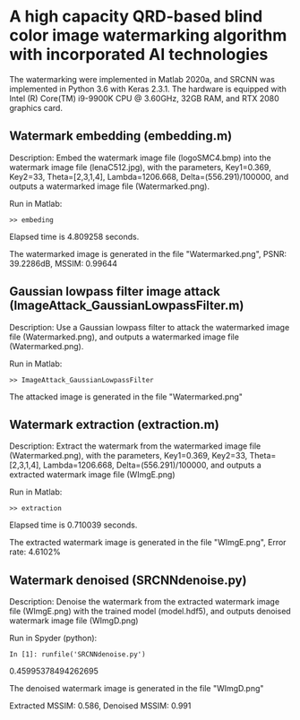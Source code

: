 #  A high capacity QRD-based blind color image watermarking algorithm with incorporated AI technologies

The watermarking were implemented in Matlab 2020a, and SRCNN was implemented in Python 3.6 with Keras 2.3.1. The hardware is equipped with Intel (R) Core(TM) i9-9900K CPU @ 3.60GHz, 32GB RAM, and RTX 2080 graphics card.


## Watermark embedding (embedding.m)
Description: Embed the watermark image file (logoSMC4.bmp) into the watermark image file (lenaC512.jpg), with the parameters, Key1=0.369, Key2=33, Theta=[2,3,1,4], Lambda=1206.668, Delta=(556.291)/100000, and outputs a watermarked image file (Watermarked.png).

Run in Matlab:

    >> embeding
    
Elapsed time is 4.809258 seconds.

The watermarked image is generated in the file "Watermarked.png", PSNR: 39.2286dB, MSSIM: 0.99644


## Gaussian lowpass filter image attack (ImageAttack_GaussianLowpassFilter.m)
Description: Use a Gaussian lowpass filter to attack the watermarked image file (Watermarked.png), and outputs a watermarked image file (Watermarked.png).

Run in Matlab:

    >> ImageAttack_GaussianLowpassFilter
    
The attacked image is generated in the file "Watermarked.png"



## Watermark extraction (extraction.m)
Description: Extract the watermark from the watermarked image file (Watermarked.png), with the parameters, Key1=0.369, Key2=33, Theta=[2,3,1,4], Lambda=1206.668, Delta=(556.291)/100000, and outputs a extracted watermark image file (WImgE.png)

Run in Matlab:

    >> extraction
    
Elapsed time is 0.710039 seconds.

The extracted watermark image is generated in the file "WImgE.png", Error rate: 4.6102%



## Watermark denoised (SRCNNdenoise.py)
Description: Denoise the watermark from the extracted watermark image file (WImgE.png) with the trained model (model.hdf5), and outputs denoised watermark image file (WImgD.png)

Run in Spyder (python):

    In [1]: runfile('SRCNNdenoise.py')
    
0.45995378494262695

The denoised watermark image is generated in the file "WImgD.png"

Extracted MSSIM: 0.586, Denoised  MSSIM: 0.991

